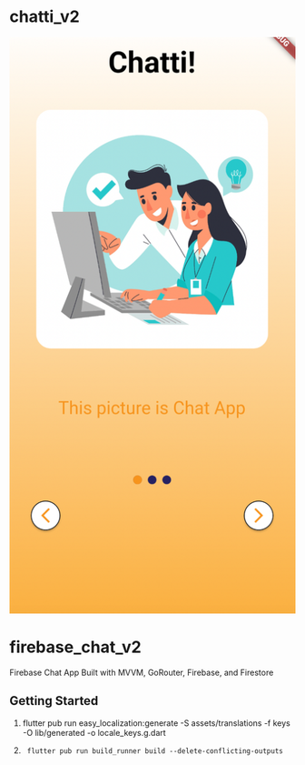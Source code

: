 # chatti_v2
![Alt text](/screenshots/Onboarding1.png "Onboarding!")
# firebase_chat_v2

Firebase Chat App Built with MVVM, GoRouter, Firebase, and Firestore


## Getting Started

1.   flutter pub run easy_localization:generate -S assets/translations -f keys -O lib/generated -o locale_keys.g.dart
 
2.      flutter pub run build_runner build --delete-conflicting-outputs
